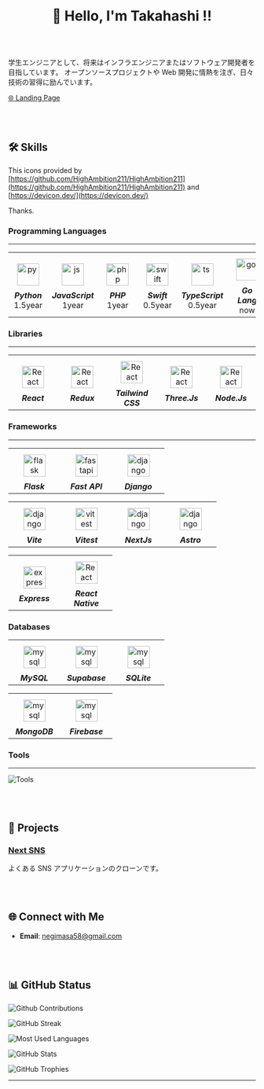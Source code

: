 <link rel="stylesheet" type='text/css' href="https://cdn.jsdelivr.net/gh/devicons/devicon@latest/devicon.min.css" />
<div align="center">

<br><br>

# 👋 Hello, I'm Takahashi !!

</div>

<br><br>

学生エンジニアとして、将来はインフラエンジニアまたはソフトウェア開発者を目指しています。
オープンソースプロジェクトや Web 開発に情熱を注ぎ、日々技術の習得に励んでいます。

[🌐 Landing Page](https://tks-astroplate.vercel.app)

<br><br>

## 🛠 Skills

This icons provided by [https://github.com/HighAmbition211/HighAmbition211](https://github.com/HighAmbition211/HighAmbition211) and [https://devicon.dev/](https://devicon.dev/)

Thanks.

### Programming Languages

<hr>

<table>
  <td align="center" width="90">
    <a href="#" target="_blank"><img alt="py" width="45" height="45" style="padding:10px;" src="https://raw.githubusercontent.com/HighAmbition211/HighAmbition211/auxiliary/languages/python.svg" /></a>
    <br><b><i>Python</i></b>
    <div>1.5year</div>
  </td>
  <td align="center" width="90">
    <a href="#" target="_blank"><img alt="js" width="45" height="45" style="padding:10px;" src="https://raw.githubusercontent.com/HighAmbition211/HighAmbition211/auxiliary/languages/javascript.svg" /></a>
    <br><b><i>JavaScript</i></b>
    <div>1year</div>
  </td>
  <td align="center" width="90">
    <a href="#" target="_blank"><img alt="php" width="45" height="45" style="padding:10px;" src="https://cdn.jsdelivr.net/gh/devicons/devicon@latest/icons/php/php-original.svg" /></a>
    <br><b><i>PHP</i></b>
    <div>1year</div>
  </td>
  <td align="center" width="90">
    <a href="#" target="_blank"><img alt="swift" width="45" height="45" style="padding:10px;" src="https://raw.githubusercontent.com/HighAmbition211/HighAmbition211/auxiliary/languages/swift.svg" /></a>
    <br><b><i>Swift</i></b>
    <div>0.5year</div>
  </td>
  <td align="center" width="90">
    <a href="#" target="_blank"><img alt="ts" width="45" height="45" style="padding:10px;" src="https://raw.githubusercontent.com/HighAmbition211/HighAmbition211/auxiliary/languages/typescript.svg" /></a>
    <br><b><i>TypeScript</i></b>
    <div>0.5year</div>
  </td>
  <td align="center" width="90">
    <a href="#" target="_blank"><img alt="go" width="45" height="45" style="padding:10px;" src="https://raw.githubusercontent.com/HighAmbition211/HighAmbition211/auxiliary/languages/golang.svg" /></a>
    <br><b><i>Go Lang</i></b>
    <div>now</div>
  </td>
</table>

### Libraries

<hr>

<table>
  <td align="center" width="90">
    <a href="https://react.dev/" target="_blank"><img alt="React" width="45" height="45" style="padding:10px;" src="https://raw.githubusercontent.com/HighAmbition211/HighAmbition211/auxiliary/libraries/react.svg" /></a>
    <br><b><i>React</i></b>
  </td>
  <td align="center" width="90">
    <a href="#" target="_blank"><img alt="React" width="45" height="45" style="padding:10px;" src="https://raw.githubusercontent.com/HighAmbition211/HighAmbition211/auxiliary/libraries/redux.svg" /></a>
    <br><b><i>Redux</i></b>
  </td>
  <td align="center" width="90">
    <a href="#" target="_blank"><img alt="React" width="45" height="45" style="padding:10px;" src="https://cdn.jsdelivr.net/gh/devicons/devicon@latest/icons/tailwindcss/tailwindcss-original.svg"" /></a>
    <br><b><i>Tailwind CSS</i></b>
  </td>
  <td align="center" width="90">
    <a href="#" target="_blank"><img alt="React" width="45" height="45" style="padding:10px;" src="https://raw.githubusercontent.com/HighAmbition211/HighAmbition211/auxiliary/libraries/three.js.svg" /></a>
    <br><b><i>Three.Js</i></b>
  </td>
  <td align="center" width="90">
    <a href="#" target="_blank"><img alt="React" width="45" height="45" style="padding:10px;" src="https://raw.githubusercontent.com/HighAmbition211/HighAmbition211/auxiliary/libraries/node.js.gif" /></a>
    <br><b><i>Node.Js</i></b>
  </td>
</table>

### Frameworks

<hr>

<table>
  <td align="center" width="90">
    <a href="#" target="_blank"><img alt="flask" width="45" height="45" style="padding:10px;" src="https://cdn.jsdelivr.net/gh/devicons/devicon@latest/icons/flask/flask-original.svg" /></a>
    <br><b><i>Flask</i></b>
  </td>
  <td align="center" width="90">
    <a href="#" target="_blank"><img alt="fastapi" width="45" height="45" style="padding:10px;" src="https://cdn.jsdelivr.net/gh/devicons/devicon@latest/icons/fastapi/fastapi-original.svg" /></a>
    <br><b><i>Fast API</i></b>
  </td>
  <td align="center" width="90">
    <a href="#" target="_blank"><img alt="django" width="45" height="45" style="padding:10px;" src="https://raw.githubusercontent.com/HighAmbition211/HighAmbition211/auxiliary/frameworks/django.svg" /></a>
    <br><b><i>Django</i></b>
  </td>
</table>

<table>
  <td align="center" width="90">
    <a href="#" target="_blank"><img alt="django" width="45" height="45" style="padding:10px;" src="https://cdn.jsdelivr.net/gh/devicons/devicon@latest/icons/vitejs/vitejs-original.svg" /></a>
    <br><b><i>Vite</i></b>
  </td>
  <td align="center" width="90">
    <a href="#" target="_blank"><img alt="vitest" width="45" height="45" style="padding:10px;" src="https://cdn.jsdelivr.net/gh/devicons/devicon@latest/icons/vitest/vitest-original.svg" /></a>
    <br><b><i>Vitest</i></b>
  </td>
  <td align="center" width="90">
    <a href="#" target="_blank"><img alt="django" width="45" height="45" style="padding:10px;" src="https://raw.githubusercontent.com/HighAmbition211/HighAmbition211/auxiliary/frameworks/nextjs.svg" /></a>
    <br><b><i>NextJs</i></b>
  </td>
  <td align="center" width="90">
    <a href="#" target="_blank"><img alt="django" width="45" height="45" style="padding:10px;" src="https://cdn.jsdelivr.net/gh/devicons/devicon@latest/icons/astro/astro-original.svg" /></a>
    <br><b><i>Astro</i></b>
  </td>
</table>

<table>
  <td align="center" width="90">
    <a href="#" target="_blank"><img alt="express" width="45" height="45" style="padding:10px;" src="https://cdn.jsdelivr.net/gh/devicons/devicon@latest/icons/express/express-original.svg" /></a>
    <br><b><i>Express</i></b>
  </td>
    <td align="center" width="90">
    <a href="https://react.dev/" target="_blank"><img alt="React" width="45" height="45" style="padding:10px;" src="https://raw.githubusercontent.com/HighAmbition211/HighAmbition211/auxiliary/libraries/react.svg" /></a>
    <br><b><i>React Native</i></b>
  </td>
</table>

### Databases

</hr>

<table>
  <td align="center" width="90">
    <a href="#" target="_blank"><img alt="mysql" width="45" height="45" style="padding:10px;" src="https://raw.githubusercontent.com/HighAmbition211/HighAmbition211/auxiliary/databases/mysql.svg" /></a>
    <br><b><i>MySQL</i></b>
  </td>
  <td align="center" width="90">
    <a href="#" target="_blank"><img alt="mysql" width="45" height="45" style="padding:10px;" src="https://cdn.jsdelivr.net/gh/devicons/devicon@latest/icons/supabase/supabase-original.svg" /></a>
    <br><b><i>Supabase</i></b>
  </td>
  <td align="center" width="90">
    <a href="#" target="_blank"><img alt="mysql" width="45" height="45" style="padding:10px;" src="https://cdn.jsdelivr.net/gh/devicons/devicon@latest/icons/sqlite/sqlite-original.svg" /></a>
    <br><b><i>SQLite</i></b>
  </td>
</table>

<table>
  <td align="center" width="90">
    <a href="#" target="_blank"><img alt="mysql" width="45" height="45" style="padding:10px;" src="https://raw.githubusercontent.com/HighAmbition211/HighAmbition211/auxiliary/databases/mongoDB.gif" /></a>
    <br><b><i>MongoDB</i></b>
  </td>
  <td align="center" width="90">
    <a href="#" target="_blank"><img alt="mysql" width="45" height="45" style="padding:10px;" src="https://cdn.jsdelivr.net/gh/devicons/devicon@latest/icons/firebase/firebase-original.svg" /></a>
    <br><b><i>Firebase</i></b>
  </td>
</table>

### Tools

<hr>

![Tools](https://skillicons.dev/icons?i=md,vim,vscode,aws,docker,vercel,linux,github,postman,figma)

<br><br>

## 🚀 Projects

### [Next SNS](https://github.com/hellotksan/nextsns)

よくある SNS アプリケーションのクローンです。

<br><br>

## 🌐 Connect with Me

- **Email**: [negimasa58@gmail.com](negimasa58@gmail.com)

<br><br>

## 📊 GitHub Status

![Github Contributions](https://github-profile-summary-cards.vercel.app/api/cards/profile-details?username=hellotksan)

![GitHub Streak](https://streak-stats.demolab.com/?user=hellotksan)

![Most Used Languages](https://github-readme-stats.vercel.app/api/top-langs/?username=hellotksan)

![GitHub Stats](https://github-readme-stats.vercel.app/api?username=hellotksan)

![GitHub Trophies](https://github-profile-trophy.vercel.app/?username=hellotksan)

---
